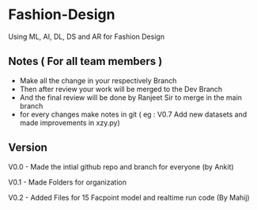 # Fashion-Design
Using ML, AI, DL, DS and AR for Fashion Design

## Notes ( For all team members )

- Make all the change in your respectively Branch
- Then after review your work will be merged to the Dev Branch 
- And the final review will be done by Ranjeet Sir to merge in the main branch 
- for every changes make notes in git ( eg : V0.7 Add new datasets and made improvements in xzy.py)

## Version 
V0.0 - Made the intial github repo and branch for everyone (by Ankit)


V0.1 - Made Folders for organization 


V0.2 - Added Files for 15 Facpoint model and realtime run code (By Mahij)
